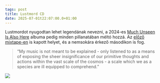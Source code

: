 ```yaml
---
tags: post
title: Lustmord CD
date: 2025-07-01t22:07:00.0+01:00
---
```


Lustmordot nyugodtan lehet legendának nevezni, a 2024-es [Much Unseen Is Also Here](https://lustmord.bandcamp.com/album/much-unseen-is-also-here) albuma pedig minden pillanatában méltó hozzá. Az [előző mixtape-en](https://www.mixcloud.com/rabbitknight/hypogeum-1/) is kapott helyet, és a nemsokára érkező másodikon is fog.

> “My music is not meant to be explained - only listened to as a means of exposing the sheer insignificance of our primitive thoughts and actions within the vast scale of the cosmos - a scale which we as a species are ill equipped to comprehend.”

![](/img/IMG_1094.jpeg)